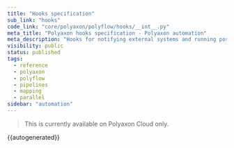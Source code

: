 ```yaml
---
title: "Hooks specification"
sub_link: "hooks"
code_link: "core/polyaxon/polyflow/hooks/__int__.py"
meta_title: "Polyaxon hooks specification - Polyaxon automation"
meta_description: "Hooks for notifying external systems and running post done logic."
visibility: public
status: published
tags:
  - reference
  - polyaxon
  - polyflow
  - pipelines
  - mapping
  - parallel
sidebar: "automation"
---
```


<blockquote class="commercial">This is currently available on Polyaxon Cloud only.</blockquote>

{{autogenerated}}
